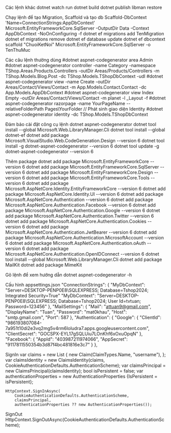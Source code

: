 Các lệnh khác
dotnet watch run
dotnet build
dotnet publish
libman restore

Chạy lệnh để tạo Migration, Scaffold và tạo db
Scaffold-DbContext 'Name=ConnectionStrings:AppDbContext' Microsoft.EntityFrameworkCore.SqlServer -OutputDir Data -Context AppDbContext -NoOnConfiguring -f
dotnet ef migrations add TenMigration
dotnet ef migrations remove
dotnet ef database update
dotnet ef dbcontext scaffold "ChuoiKetNoi" Microsoft.EntityFrameworkCore.SqlServer -o TenThuMuc

Các câu lệnh thường dùng
#dotnet aspnet-codegenerator area Admin
#dotnet aspnet-codegenerator controller -name Category -namespace TShop.Areas.Products.Controllers -outDir Areas/Products/Controllers -m TShop.Models.Blog.Post -dc TShop.Models.TShopDbContext -udl
#dotnet aspnet-codegenerator view -name Create -outDir Areas/Contact/Views/Contact -m App.Models.Contact.Contact -dc App.Models.AppDbContext
#dotnet aspnet-codegenerator view Index Empty -outDir Areas/Contact/Views/Contact -m planet -l \_Layout -f
#dotnet aspnet-codegenerator razorpage -name YourPageName --relativeFolderPath Pages\YourFolder
// Phát sinh giao diện Identity
#dotnet aspnet-codegenerator identity -dc TShop.Models.TShopDbContext

Đảm bảo cài đặt công cụ lệnh dotnet aspnet-codegenerator
dotnet tool install --global Microsoft.Web.LibraryManager.Cli
dotnet tool install --global dotnet-ef
dotnet add package Microsoft.VisualStudio.Web.CodeGeneration.Design --version 6
dotnet tool install -g dotnet-aspnet-codegenerator --version 6
dotnet tool update -g dotnet-aspnet-codegenerator --version 6

Thêm package
dotnet add package Microsoft.EntityFrameworkCore --version 6
dotnet add package Microsoft.EntityFrameworkCore.SqlServer --version 6
dotnet add package Microsoft.EntityFrameworkCore.Design --version 6
dotnet add package Microsoft.EntityFrameworkCore.Tools --version 6
dotnet add package Microsoft.AspNetCore.Identity.EntityFrameworkCore --version 6
dotnet add package Microsoft.AspNetCore.Identity.UI --version 6
dotnet add package Microsoft.AspNetCore.Authentication --version 6
dotnet add package Microsoft.AspNetCore.Authentication.Facebook --version 6
dotnet add package Microsoft.AspNetCore.Authentication.Google --version 6
dotnet add package Microsoft.AspNetCore.Authentication.Twitter --version 6
dotnet add package Microsoft.AspNetCore.Authentication.Cookies --version 6
dotnet add package Microsoft.AspNetCore.Authentication.JwtBearer --version 6
dotnet add package Microsoft.AspNetCore.Authentication.MicrosoftAccount --version 6
dotnet add package Microsoft.AspNetCore.Authentication.oAuth --version 6
dotnet add package Microsoft.AspNetCore.Authentication.OpenIDConnect --version 6
dotnet tool install --global Microsoft.Web.LibraryManager.Cli
dotnet add package MailKit
dotnet add package MimeKit

Gõ lệnh để xem hướng dẫn
dotnet aspnet-codegenerator -h

Cấu hình appsettings.json
"ConnectionStrings": {
"MyDbContext": "Server=DESKTOP-PENP0E8\\SQLEXPRESS; Database=Tshop2024; Integrated Security=True"
"MyDbContext": "Server=DESKTOP-PENP0E8\\SQLEXPRESS; Database=Tshop2024; User Id=tvtuan; Password=123456"
},
"MailSettings": {
"Mail": "attuan9@gmail.com",
"DisplayName": "Tuan",
"Password": "mat0khau",
"Host": "smtp.gmail.com",
"Port": 587
},
"Authentication": {
"Google": {
"ClientId": "986193807084-7a951t10di2e3vq2mg5v4rm6loludra7.apps.googleusercontent.com",
"ClientSecret": "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"
},
"Facebook": {
"AppId": "403987211974066",
"AppSecret": "9117811550354b3d87f4bc481816e3c7"
}
},

SignIn
var claims = new List<Claim> { new Claim(ClaimTypes.Name, "username"), };
var claimsIdentity = new ClaimsIdentity(claims, CookieAuthenticationDefaults.AuthenticationScheme);
var claimsPrincipal = new ClaimsPrincipal(claimsIdentity);
bool isPersistent = false;
var authenticationProperties = new AuthenticationProperties {IsPersistent = isPersistent};

    HttpContext.SignInAsync(
        CookieAuthenticationDefaults.AuthenticationScheme,
        claimsPrincipal,
        authenticationProperties ?? new AuthenticationProperties());

SignOut
HttpContext.SignOutAsync(CookieAuthenticationDefaults.AuthenticationScheme);
